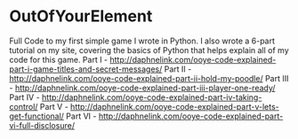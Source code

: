 # OutOfYourElement
Full Code to my first simple game I wrote in Python.
I also wrote a 6-part tutorial on my site, covering the basics of Python that helps explain all of my code for this game.
Part I - http://daphnelink.com/ooye-code-explained-part-i-game-titles-and-secret-messages/
Part II - http://daphnelink.com/ooye-code-explained-part-ii-hold-my-poodle/
Part III - http://daphnelink.com/ooye-code-explained-part-iii-player-one-ready/
Part IV - http://daphnelink.com/ooye-code-explained-part-iv-taking-control/
Part V - http://daphnelink.com/ooye-code-explained-part-v-lets-get-functional/
Part VI - http://daphnelink.com/ooye-code-explained-part-vi-full-disclosure/
